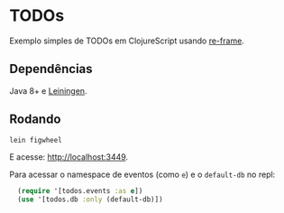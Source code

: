 # TODOs

Exemplo simples de TODOs em ClojureScript usando [re-frame](https://github.com/Day8/re-frame).

## Dependências

Java 8+ e [Leiningen](https://leiningen.org/).

## Rodando

```sh
lein figwheel
```

E acesse: [http://localhost:3449](http://localhost:3449).

Para acessar o namespace de eventos (como `e`) e o `default-db` no repl:

```clojure
  (require '[todos.events :as e])
  (use '[todos.db :only (default-db)])
```
